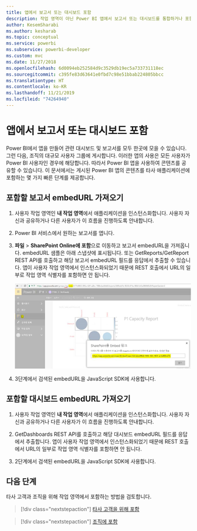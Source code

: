 ```yaml
---
title: 앱에서 보고서 또는 대시보드 포함
description: 작업 영역이 아닌 Power BI 앱에서 보고서 또는 대시보드를 통합하거나 포함하는 방법을 알아봅니다.
author: KesemSharabi
ms.author: kesharab
ms.topic: conceptual
ms.service: powerbi
ms.subservice: powerbi-developer
ms.custom: mvc
ms.date: 11/27/2018
ms.openlocfilehash: 6d0094eb252584d9c3529db19ec5a733731118ec
ms.sourcegitcommit: c395fe83d63641e0fbd7c98e51bbab224805bbcc
ms.translationtype: HT
ms.contentlocale: ko-KR
ms.lasthandoff: 11/21/2019
ms.locfileid: "74264940"
---
```

# <a name="embed-reports-or-dashboards-from-apps"></a>앱에서 보고서 또는 대시보드 포함

Power BI에서 앱을 만들어 관련 대시보드 및 보고서를 모두 한곳에 모을 수 있습니다. 그런 다음, 조직의 대규모 사용자 그룹에 게시합니다. 이러한 앱의 사용은 모든 사용자가 Power BI 사용자인 경우에 해당합니다. 따라서 Power BI 앱을 사용하여 콘텐츠를 공유할 수 있습니다. 이 문서에서는 게시된 Power BI 앱의 콘텐츠를 타사 애플리케이션에 포함하는 몇 가지 빠른 단계를 제공합니다.

## <a name="grab-a-report-embedurl-for-embedding"></a>포함할 보고서 embedURL 가져오기

1. 사용자 작업 영역인 **내 작업 영역**에서 애플리케이션을 인스턴스화합니다. 사용자 자신과 공유하거나 다른 사용자가 이 흐름을 진행하도록 안내합니다.

2. Power BI 서비스에서 원하는 보고서를 엽니다.

3. **파일** > **SharePoint Online에 포함**으로 이동하고 보고서 embedURL을 가져옵니다. embedURL 샘플은 아래 스냅샷에 표시됩니다. 또는 GetReports/GetReport REST API를 호출하고 해당 보고서 embedURL 필드를 응답에서 추출할 수 있습니다. 앱이 사용자 작업 영역에서 인스턴스화되었기 때문에 REST 호출에서 URL의 일부로 작업 영역 식별자를 포함하면 안 됩니다.

    ![앱에서 포함](media/embed-from-apps/embed-from-app.png)

4. 3단계에서 검색된 embedURL을 JavaScript SDK에 사용합니다.

## <a name="grab-a-dashboard-embedurl-for-embedding"></a>포함할 대시보드 embedURL 가져오기

1. 사용자 작업 영역인 **내 작업 영역**에서 애플리케이션을 인스턴스화합니다. 사용자 자신과 공유하거나 다른 사용자가 이 흐름을 진행하도록 안내합니다.

2. GetDashboards REST API를 호출하고 해당 대시보드 embedURL 필드를 응답에서 추출합니다. 앱이 사용자 작업 영역에서 인스턴스화되었기 때문에 REST 호출에서 URL의 일부로 작업 영역 식별자를 포함하면 안 됩니다.

3. 2단계에서 검색된 embedURL을 JavaScript SDK에 사용합니다.

## <a name="next-steps"></a>다음 단계

타사 고객과 조직을 위해 작업 영역에서 포함하는 방법을 검토합니다.

> [!div class="nextstepaction"]
>[타사 고객을 위해 포함](embed-sample-for-customers.md)

> [!div class="nextstepaction"]
>[조직에 포함](embed-sample-for-your-organization.md)
